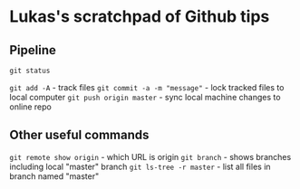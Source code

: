 # Lukas's scratchpad of Github tips

## Pipeline

```git status```

```git add -A``` - track files
```git commit -a -m "message"``` - lock tracked files to local computer
```git push origin master``` - sync local machine changes to online repo

## Other useful commands
```git remote show origin``` - which URL is origin
```git branch``` - shows branches including local "master" branch
```git ls-tree -r master``` - list all files in branch named "master"

